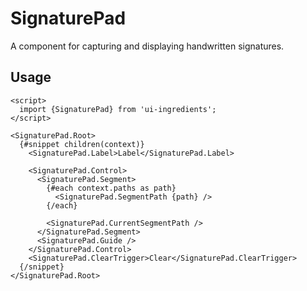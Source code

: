 # SignaturePad

A component for capturing and displaying handwritten signatures.

## Usage

```svelte
<script>
  import {SignaturePad} from 'ui-ingredients';
</script>

<SignaturePad.Root>
  {#snippet children(context)}
    <SignaturePad.Label>Label</SignaturePad.Label>

    <SignaturePad.Control>
      <SignaturePad.Segment>
        {#each context.paths as path}
          <SignaturePad.SegmentPath {path} />
        {/each}

        <SignaturePad.CurrentSegmentPath />
      </SignaturePad.Segment>
      <SignaturePad.Guide />
    </SignaturePad.Control>
    <SignaturePad.ClearTrigger>Clear</SignaturePad.ClearTrigger>
  {/snippet}
</SignaturePad.Root>
```
